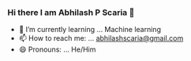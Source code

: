 ### Hi there I am Abhilash P Scaria 👋

- 🌱 I’m currently learning ... Machine learning
- 📫 How to reach me: ... abhilashscaria@gmail.com
- 😄 Pronouns: ... He/Him
